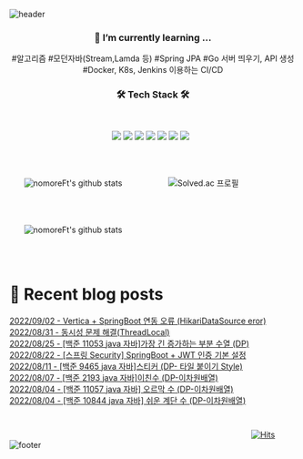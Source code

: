 
![header](https://capsule-render.vercel.app/api?type=waving&color=gradient&height=250&section=header&text=nomoreFt%20&fontSize=90)
<h3 align="center"><b>🌱 I’m currently learning ...</b></h3>
<p align="center">
#알고리즘 #모던자바(Stream,Lamda 등) #Spring JPA #Go 서버 띄우기, API 생성 #Docker, K8s, Jenkins 이용하는 CI/CD
</p>
<h3 align="center"><b>🛠 Tech Stack 🛠</b></h3>
</br>
<p align="center">
 <img src="https://img.shields.io/badge/Go-00599C?style=flat&logo=Go&logoColor=1EDDFF"/>
 <img src="https://img.shields.io/badge/Java-black?style=flat&logo=Java&logoColor=FF0000"/>
 <img src="https://img.shields.io/badge/JavaScript-F7DF1E?style=flat&logo=JavaScript&logoColor=white"/>
 <img src="https://img.shields.io/badge/SpringBoot-47A248?style=flat&logo=Spring Boot&logoColor=#1EDDFF"/>
 <img src="https://img.shields.io/badge/Docker-00599C?style=flat&logo=Docker&logoColor=#1EDDFF"/>
 <img src="https://img.shields.io/badge/Kubernetes-00599C?style=flat&logo=Kubernetes&logoColor=8B4513"/>
 <img src="https://img.shields.io/badge/MySQL-4479A1?style=flat-square&logo=MySQL&logoColor=white"/></a> &nbsp 
 
                   
</p>
<br>
<br>

ㅤㅤ![nomoreFt's github stats](https://github-readme-stats.vercel.app/api/top-langs/?username=nomoreFt&show_icons=true&hide_border=false&title_color=004386&icon_color=004386&layout=compact)ㅤㅤㅤㅤㅤㅤ
![Solved.ac 프로필](http://mazassumnida.wtf/api/v2/generate_badge?boj=hy2wo2) 

<br>
<br>

ㅤㅤ![nomoreFt's github stats](https://github-readme-stats.vercel.app/api?username=nomoreFt&show_icons=true)

<br>
<br>

<h1>🎇 Recent blog posts</h1>

<!--
**nomoreFt/nomoreFt** is a ✨ _special_ ✨ repository because its `README.md` (this file) appears on your GitHub profile.
Here are some ideas to get you started:
- 🔭 I’m currently working on ...
- 🌱 I’m currently learning ...
- 👯 I’m looking to collaborate on ...
- 🤔 I’m looking for help with ...
- 💬 Ask me about ...
- 📫 How to reach me: ...
- 😄 Pronouns: ...
- ⚡ Fun fact: ...
-->
[2022/09/02 - Vertica + SpringBoot 연동 오류 (HikariDataSource eror)](https://nomoreft.tistory.com/94) <br/>
[2022/08/31 - 동시성 문제 해결(ThreadLocal)](https://nomoreft.tistory.com/93) <br/>
[2022/08/25 - [백준 11053 java 자바]가장 긴 증가하는 부분 수열 (DP)](https://nomoreft.tistory.com/92) <br/>
[2022/08/22 - [스프링 Security] SpringBoot + JWT 인증 기본 설정](https://nomoreft.tistory.com/91) <br/>
[2022/08/11 - [백준 9465 java 자바]스티커 (DP- 타일 붙이기 Style)](https://nomoreft.tistory.com/90) <br/>
[2022/08/07 - [백준 2193 java 자바]이친수 (DP-이차원배열)](https://nomoreft.tistory.com/89) <br/>
[2022/08/04 - [백준 11057 java 자바] 오르막 수 (DP-이차원배열)](https://nomoreft.tistory.com/88) <br/>
[2022/08/04 - [백준 10844 java 자바] 쉬운 계단 수 (DP-이차원배열)](https://nomoreft.tistory.com/87) <br/>
ㅤㅤㅤㅤㅤㅤㅤㅤㅤㅤㅤㅤㅤㅤㅤㅤㅤㅤㅤㅤㅤㅤㅤㅤㅤㅤㅤㅤㅤㅤㅤㅤㅤㅤㅤㅤㅤㅤㅤㅤㅤㅤㅤㅤㅤㅤㅤㅤㅤㅤㅤㅤㅤㅤㅤㅤㅤㅤㅤㅤㅤㅤㅤㅤㅤㅤㅤㅤㅤㅤㅤㅤㅤㅤㅤㅤㅤㅤㅤㅤㅤㅤㅤㅤㅤㅤㅤㅤㅤㅤㅤㅤㅤㅤㅤㅤㅤㅤㅤㅤㅤㅤㅤㅤㅤㅤㅤㅤㅤㅤㅤ[![Hits](https://hits.seeyoufarm.com/api/count/incr/badge.svg?url=https%3A%2F%2Fgithub.com%2FnomoreFt&count_bg=%231F0303&title_bg=%23BBB8C6&icon=exercism.svg&icon_color=%23000000&title=hits&edge_flat=false)](https://hits.seeyoufarm.com)![footer](https://capsule-render.vercel.app/api?type=soft&color=gradient&height=30&section=header&text=&fontSize=90) <br><br><br>
